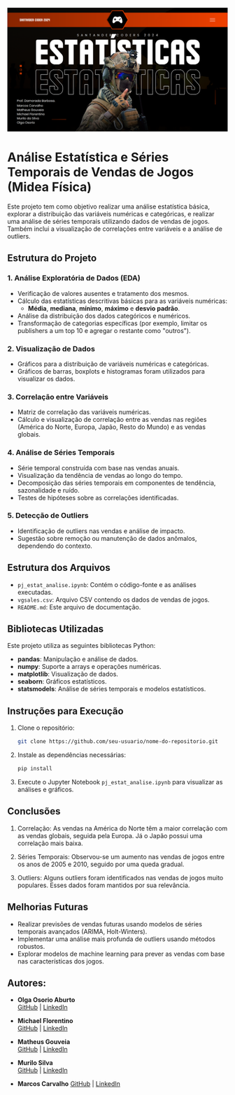 ![alt text](image.png)
# Análise Estatística e Séries Temporais de Vendas de Jogos (Midea Física)

Este projeto tem como objetivo realizar uma análise estatística básica, explorar a distribuição das variáveis numéricas e categóricas, e realizar uma análise de séries temporais utilizando dados de vendas de jogos. Também inclui a visualização de correlações entre variáveis e a análise de outliers.

## Estrutura do Projeto

### 1. **Análise Exploratória de Dados (EDA)**
   - Verificação de valores ausentes e tratamento dos mesmos.
   - Cálculo das estatísticas descritivas básicas para as variáveis numéricas: 
     - **Média**, **mediana**, **mínimo**, **máximo** e **desvio padrão**.
   - Análise da distribuição dos dados categóricos e numéricos.
   - Transformação de categorias específicas (por exemplo, limitar os publishers a um top 10 e agregar o restante como "outros").

### 2. **Visualização de Dados**
   - Gráficos para a distribuição de variáveis numéricas e categóricas.
   - Gráficos de barras, boxplots e histogramas foram utilizados para visualizar os dados.

### 3. **Correlação entre Variáveis**
   - Matriz de correlação das variáveis numéricas.
   - Cálculo e visualização de correlação entre as vendas nas regiões (América do Norte, Europa, Japão, Resto do Mundo) e as vendas globais.

### 4. **Análise de Séries Temporais**
   - Série temporal construída com base nas vendas anuais.
   - Visualização da tendência de vendas ao longo do tempo.
   - Decomposição das séries temporais em componentes de tendência, sazonalidade e ruído.
   - Testes de hipóteses sobre as correlações identificadas.

### 5. **Detecção de Outliers**
   - Identificação de outliers nas vendas e análise de impacto.
   - Sugestão sobre remoção ou manutenção de dados anômalos, dependendo do contexto.

## Estrutura dos Arquivos

- `pj_estat_analise.ipynb`: Contém o código-fonte e as análises executadas.
- `vgsales.csv`: Arquivo CSV contendo os dados de vendas de jogos.
- `README.md`: Este arquivo de documentação.

## Bibliotecas Utilizadas

Este projeto utiliza as seguintes bibliotecas Python:

- **pandas**: Manipulação e análise de dados.
- **numpy**: Suporte a arrays e operações numéricas.
- **matplotlib**: Visualização de dados.
- **seaborn**: Gráficos estatísticos.
- **statsmodels**: Análise de séries temporais e modelos estatísticos.

## Instruções para Execução

1. Clone o repositório:
   ```bash
   git clone https://github.com/seu-usuario/nome-do-repositorio.git

2. Instale as dependências necessárias:
    ```bash
    pip install 

3. Execute o Jupyter Notebook `pj_estat_analise.ipynb` para visualizar as análises e gráficos.

## Conclusões

1. Correlação: As vendas na América do Norte têm a maior correlação com as vendas globais, seguida pela Europa. Já o Japão possui uma correlação mais baixa.

2. Séries Temporais: Observou-se um aumento nas vendas de jogos entre os anos de 2005 e 2010, seguido por uma queda gradual.

3. Outliers: Alguns outliers foram identificados nas vendas de jogos muito populares. Esses dados foram mantidos por sua relevância.

## Melhorias Futuras

- Realizar previsões de vendas futuras usando modelos de séries temporais avançados (ARIMA, Holt-Winters).
- Implementar uma análise mais profunda de outliers usando métodos robustos.
- Explorar modelos de machine learning para prever as vendas com base nas características dos jogos.

## Autores:

- **Olga Osorio Aburto**  
  [GitHub](http://github.com/olgaosorio/) | [LinkedIn](http://linkedin.com/in/olga-osorio-aburto/)

- **Michael Florentino**  
  [GitHub](https://github.com/Michaelgsf) | [LinkedIn](https://www.linkedin.com/in/michaelgsf)

- **Matheus Gouveia**  
  [GitHub](https://github.com/gouveiamdb) | [LinkedIn](https://www.linkedin.com/in/matheus-gouveia-387a19258/)

- **Murilo Silva**  
  [GitHub](https://github.com/usuario3) | [LinkedIn](https://www.linkedin.com/in/murilo-silva-bb2741a1)

- **Marcos Carvalho**
  [GitHub](https://github.com/MarcosFN2014) | [LinkedIn](https://www.linkedin.com/in/marcos-carvalho-8173a2241/)